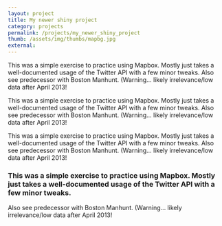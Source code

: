 ```yaml
---
layout: project
title: My newer shiny project
category: projects
permalink: /projects/my_newer_shiny_project
thumb: /assets/img/thumbs/mapbg.jpg
external: 
---
```


This was a simple exercise to practice using Mapbox. Mostly just takes a well-documented usage of the Twitter API with a few minor tweaks.
Also see predecessor with Boston Manhunt.
(Warning... likely irrelevance/low data after April 2013!

This was a simple exercise to practice using Mapbox. Mostly just takes a well-documented usage of the Twitter API with a few minor tweaks.
Also see predecessor with Boston Manhunt.
(Warning... likely irrelevance/low data after April 2013!

This was a simple exercise to practice using Mapbox. Mostly just takes a well-documented usage of the Twitter API with a few minor tweaks.
Also see predecessor with Boston Manhunt.
(Warning... likely irrelevance/low data after April 2013!

### This was a simple exercise to practice using Mapbox. Mostly just takes a well-documented usage of the Twitter API with a few minor tweaks.
Also see predecessor with Boston Manhunt.
(Warning... likely irrelevance/low data after April 2013!